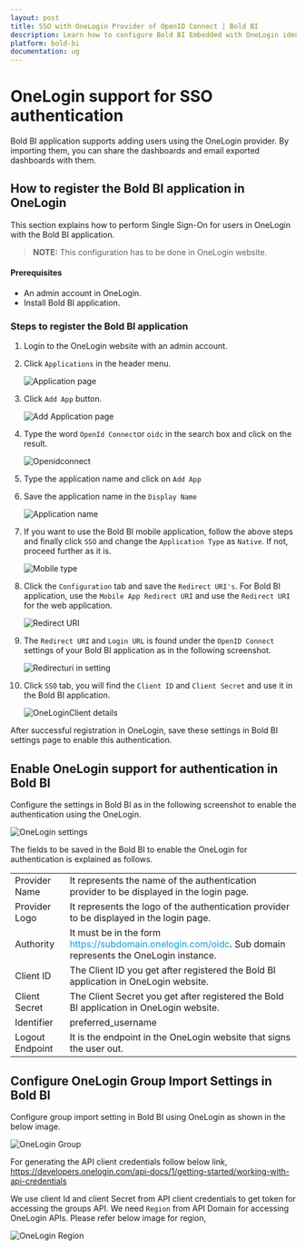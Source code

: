 ```yaml
---
layout: post
title: SSO with OneLogin Provider of OpenID Connect | Bold BI
description: Learn how to configure Bold BI Embedded with OneLogin identity provider for Single Sign-on authentication using OpenID Connect.
platform: bold-bi
documentation: ug
---
```


# OneLogin support for SSO authentication

Bold BI application supports adding users using the OneLogin provider. By importing them, you can share the dashboards and email exported dashboards with them.

## How to register the Bold BI application in OneLogin

This section explains how to perform Single Sign-On for users in OneLogin with the Bold BI application.

> **NOTE:**  This configuration has to be done in OneLogin website.

#### Prerequisites

* An admin account in OneLogin.
* Install Bold BI application.

### Steps to register the Bold BI application

1. Login to the OneLogin website with an admin account.

2. Click `Applications` in the header menu.

    ![Application page](/static/assets/embedded/site-administration/openid-support/images/oneloginadmin.png)

3. Click `Add App` button.

    ![Add Application page](/static/assets/embedded/site-administration/openid-support/images/oneloginaddapp.png)

4. Type the word `OpenId Connect`or `oidc` in the search box and click on the result.

    ![Openidconnect](/static/assets/embedded/site-administration/openid-support/images/openidconnect.png)

5. Type the application name and click on `Add App`

6. Save the application name in the `Display Name`

    ![Application name](/static/assets/embedded/site-administration/openid-support/images/oneloginname.png)

7. If you want to use the Bold BI mobile application, follow the above steps and finally click `SSO` and change the `Application Type` as `Native`. If not, proceed further as it is.

    ![Mobile type](/static/assets/embedded/site-administration/openid-support/images/mobile-onelogin.png)

8. Click the `Configuration` tab and save the `Redirect URI's`. For Bold BI application, use the `Mobile App Redirect URI` and use the `Redirect URI` for the web application.

    ![Redirect URI](/static/assets/embedded/site-administration/openid-support/images/oneloginredirect.png)
 
9. The `Redirect URI` and `Login URL` is found under the `OpenID Connect` settings of your Bold BI application as in the following screenshot.

    ![Redirecturi in setting](/static/assets/embedded/site-administration/openid-support/images/redirecturi.png)

10. Click `SSO` tab, you will find the `Client ID` and `Client Secret` and use it in the Bold BI application.

    ![OneLoginClient details](/static/assets/embedded/site-administration/openid-support/images/oneloginclient.png)

After successful registration in OneLogin, save these settings in Bold BI settings page to enable this authentication.

## Enable OneLogin support for authentication in Bold BI

Configure the settings in Bold BI as in the following screenshot to enable the authentication using the OneLogin.

![OneLogin settings](/static/assets/embedded/site-administration/openid-support/images/onelogin-sample-value.png)

The fields to be saved in the Bold BI to enable the OneLogin for authentication is explained as follows.

<table>

<tr>
<td>Provider Name</td>
<td>It represents the name of the authentication provider to be displayed in the login page.</td>
</tr>

<tr>
<td>Provider Logo</td>
<td>It represents the logo of the authentication provider to be displayed in the login page.</td>
</tr>

<tr>
<td>Authority</td>
<td>It must be in the form <span style="color:#0c9dd1">https://subdomain.onelogin.com/oidc</span>. Sub domain represents the OneLogin instance.</td>
</tr>

<tr>
<td>Client ID</td>
<td>The Client ID you get after registered the Bold BI application in OneLogin website.</td>
</tr>

<tr>
<td>Client Secret</td>
<td>The Client Secret you get after registered the Bold BI application in OneLogin website.</td>
</tr>

<tr>
<td>Identifier</td>
<td>preferred_username</td>
</tr>

<tr>
<td>Logout Endpoint</td>
<td>It is the endpoint in the OneLogin website that signs the user out.</td>
</tr>

</table>

## Configure OneLogin Group Import Settings in Bold BI

Configure group import setting in Bold BI using OneLogin as shown in the below image.

![OneLogin Group](/static/assets/embedded/site-administration/openid-support/images/OneLogin-group.png)

For generating the API client credentials follow below link,
https://developers.onelogin.com/api-docs/1/getting-started/working-with-api-credentials

We use client Id and client Secret from API client credentials to get token for accessing the groups API. We need `Region` from API Domain for accessing OneLogin APIs. Please refer below image for region,

![OneLogin Region](/static/assets/embedded/site-administration/openid-support/images/OneLogin-region.png)